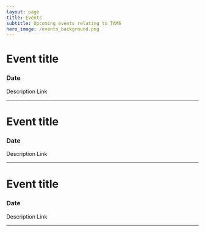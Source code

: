 ```yaml
---
layout: page
title: Events
subtitle: Upcoming events relating to TAMS
hero_image: /events_background.png
---
```


# Event title
### Date
Description
Link

---

# Event title
### Date
Description
Link

---

# Event title
### Date
Description
Link

---

